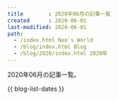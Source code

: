 ```yaml
---
title        : 2020年06月の記事一覧
created      : 2020-06-01
last-modified: 2020-06-01
path:
  - /index.html Neo's World
  - /blog/index.html Blog
  - /blog/2020/index.html 2020年
---
```


2020年06月の記事一覧。

{{ blog-list-dates }}
